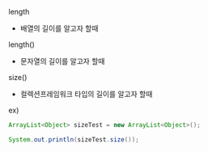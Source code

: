 length

- 배열의 길이를 알고자 할때



length()

- 문자열의 길이를 알고자 할때



size()

- 컬렉션프레임워크 타입의 길이를 알고자 할때

ex)

```java
ArrayList<Object> sizeTest = new ArrayList<Object>();

System.out.println(sizeTest.size());

```




